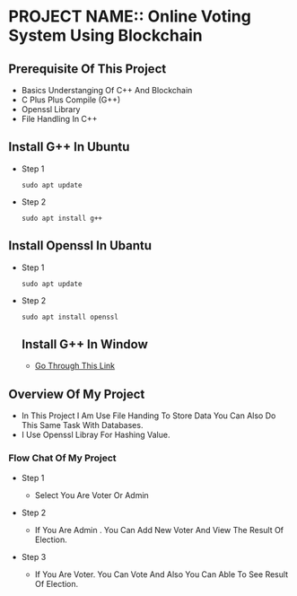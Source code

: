 #  PROJECT NAME:: Online Voting System Using Blockchain
## Prerequisite Of This Project
  + Basics Understanging Of C++ And Blockchain
  + C Plus Plus Compile (G++)
  + Openssl Library
  + File Handling In C++
    
## Install G++ In Ubuntu
  - Step 1
    ```
    sudo apt update
    ```
    
   - Step 2 
   
      ```
      sudo apt install g++
      ```
## Install Openssl In Ubantu
- Step 1
  ```
  sudo apt update
  ```
- Step 2
  ```
  sudo apt install openssl
  ```

  ## Install G++ In Window
   - [Go Through This Link](https://sourceforge.net/projects/gcc-win64/)
 
## Overview Of My Project
  + In This Project I Am Use File Handing To Store Data You Can Also Do This Same Task With Databases.
  + I Use Openssl Libray For Hashing Value.
### Flow Chat Of My Project

- Step 1
  - Select You Are Voter Or Admin

- Step 2
  - If You Are Admin . You Can Add New Voter And View The Result Of Election.
    
- Step 3
  - If You Are Voter. You Can Vote And Also You Can Able To See Result Of Election.
 

